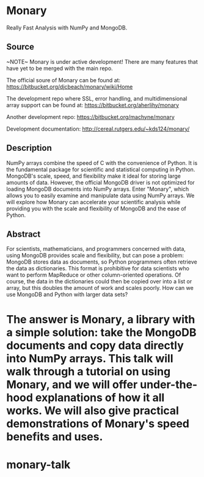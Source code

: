 Monary
======
Really Fast Analysis with NumPy and MongoDB.


Source
-----------
~NOTE~ Monary is under active development! There are many features that
have yet to be merged with the main repo.

The official soure of Monary can be found at:
https://bitbucket.org/djcbeach/monary/wiki/Home

The development repo where SSL, error handling, and multidimensional array
support can be found at:
https://bitbucket.org/aherlihy/monary

Another development repo:
https://bitbucket.org/machyne/monary

Development documentation:
http://cereal.rutgers.edu/~kds124/monary/


Description
-----------
NumPy arrays combine the speed of C with the convenience of Python. It is the
fundamental package for scientific and statistical computing in Python.
MongoDB's scale, speed, and flexibility make it ideal for storing large amounts
of data. However, the official MongoDB driver is not optimized for loading
MongoDB documents into NumPy arrays. Enter "Monary", which allows you to easily
examine and manipulate data using NumPy arrays. We will explore how Monary can
accelerate your scientific analysis while providing you with the scale and
flexibility of MongoDB and the ease of Python.

Abstract
--------
For scientists, mathematicians, and programmers concerned with data, using
MongoDB provides scale and flexibility, but can pose a problem: MongoDB stores
data as documents, so Python programmers often retrieve the data as
dictionaries. This format is prohibitive for data scientists who want to
perform MapReduce or other column-oriented operations. Of course, the data in
the dictionaries could then be copied over into a list or array, but this
doubles the amount of work and scales poorly. How can we use MongoDB and Python
with larger data sets?

The answer is Monary, a library with a simple solution: take the MongoDB
documents and copy data directly into NumPy arrays. This talk will walk through
a tutorial on using Monary, and we will offer under-the-hood explanations of
how it all works. We will also give practical demonstrations of Monary's speed
benefits and uses.
=======
monary-talk
===========
